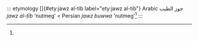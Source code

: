 ::: etymology
[]{#ety:jawz al-tib label="ety:jawz al-tib"} Arabic جوز الطيب *jawz
al-ṭīb* 'nutmeg' \< Persian *jawz buwwa* 'nutmeg'[^1]
:::

[^1]:
